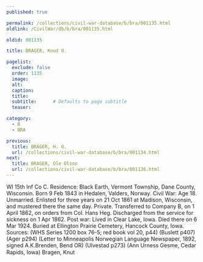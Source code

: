 ```yaml
---
published: true

permalink: /collections/civil-war-database/b/bra/001135.html
oldlink: /CivilWar/db/b/bra/001135.html

oldid: 001135

title: BRAGER, Knud O.

pagelist:
  exclude: false
  order: 1135
  image: 
  alt:
  caption:
  title:
  subtitle:      # Defaults to page subtitle
  teaser:

category: 
  - B 
  - BRA

previous:
  title: BRAGER, H. O.
  url: /collections/civil-war-database/b/bra/001134.html  
next:
  title: BRAGER, Ole Olson
  url: /collections/civil-war-database/b/bra/001136.html   
---
```

WI 15th Inf Co C. Residence: Black Earth, Vermont Township, Dane County, Wisconsin. Born 9 Feb 1843 in Hedalen, Valders, Norway. Civil War: Age 18. Unmarried. Enlisted for three years on 21 Oct 1861 at Madison, Wisconsin, and mustered there the same day. Private. Transferred to Company B, on 1 April 1862, on orders from Col. Hans Heg. Discharged from the service for sickness on 1 Apr 1862. Post war: Lived in Clear Lake, Iowa. Died there on 6 Mar 1924. Buried at Ellington Prairie Cemetery, Hancock County, Iowa. Sources: (WHS Series 1200 box 76-5; red book vol 20, p44) (Buslett p407) (Ager p294) (Letter to Minneapolis Norwegian Language Newspaper, 1892, signed A.K.Brenden, Bend OR) (Ulvestad p273) (Ann Urness Gesme, Cedar Rapids, Iowa) &#147;Bragen, Knut&#148;